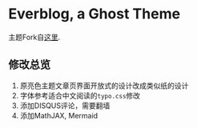 # Everblog, a Ghost Theme

主题Fork自[这里](https://github.com/lialun/EverBlog).

## 修改总览

1. 原亮色主题文章页界面开放式的设计改成类似纸的设计
2. 字体参考适合中文阅读的`typo.css`修改
3. 添加DISQUS评论，需要翻墙
4. 添加MathJAX, Mermaid